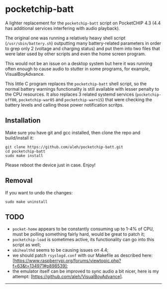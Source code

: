 # pocketchip-batt

A lighter replacement for the `pocketchip-batt` script on PocketCHIP 4.3 (4.4 has additional services interfering with audio playback).

The original one was running a relatively heavy shell script (`/usr/sbin/battery.sh`) outputting many 
battery-related parameters in order to grep only 2 (voltage and charging status) and put them into 
two files that were later used by other scripts and even the home screen program.

This would not be an issue on a desktop system but here it was running often enough to cause audio to stutter 
in some programs, for example, VisualBoyAdvance.

This little C program replaces the `pocketchip-batt` shell script, so the normal battery warnings 
functionality is still available with lesser penalty to the CPU resources. It also replaces 3 related systemd services
(`pocketchip-off00`, `pocketchip-war05` and `pocketchip-warn15`) that were checking the battery levels and calling 
those power notification scritps.

## Installation

Make sure you have git and gcc installed, then clone the repo and build/install it: 

	git clone https://github.com/aleh/pocketchip-batt.git
	cd pocketchip-batt
	sudo make install

Please reboot the device just in case. Enjoy!

## Removal

If you want to undo the changes:

	sudo make uninstall

## TODO

- `pocket-home` appears to be constantly consuming up to 1-4% of CPU, must be polling something fairly hard, would be great to patch it;
- `pocketchip-load` is sometimes active, its functionality can go into this script as well;
- `ubihealthd` seems to be causing issues on 4.4;
- we should patch `rsyslogd.conf` with our Makefile as described here: [https://www.raspberrypi.org/forums/viewtopic.php?f=63&t=134971#p898539];
- the emulator itself can be improved to sync audio a bit nicer, here is my attempt: [https://github.com/aleh/VisualBoyAdvance]. 
---
